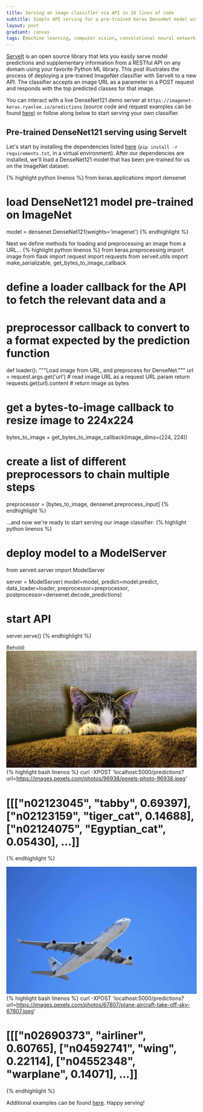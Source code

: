 ```yaml
---
title: Serving an image classifier via API in 16 lines of code
subtitle: Simple API serving for a pre-trained Keras DenseNet model with ServeIt
layout: post
gradient: canvas
tags: [machine learning, computer vision, convolutional neural network, API, inference, serving, python, keras]
---
```


[ServeIt](https://github.com/rtlee9/serveit) is an open source library that lets you easily serve model predictions and supplementary information from a RESTful API on any domain using your favorite Python ML library. This post illustrates the process of deploying a pre-trained ImageNet classifier with ServeIt to a new API. The classifier accepts an image URL as a parameter in a POST request and responds with the top predicted classes for that image.

You can interact with a live DenseNet121 demo server at `https://imagenet-keras.ryanlee.io/predictions` (source code and request examples can be found [here](https://github.com/rtlee9/serveit-demo-imagenet-keras/)) or follow along below to start serving your own classifier.

## Pre-trained DenseNet121 serving using ServeIt

Let's start by installing the dependencies listed [here](https://github.com/rtlee9/serveit-demo-imagenet-keras/blob/master/requirements.txt) (`pip install -r requirements.txt`, in a virtual environment). After our dependencies are installed, we'll load a DenseNet121 model that has been pre-trained for us on the ImageNet dataset:

{% highlight python linenos %}
from keras.applications import densenet

# load DenseNet121 model pre-trained on ImageNet
model = densenet.DenseNet121(weights='imagenet')
{% endhighlight %}

Next we define methods for loading and preprocessing an image from a URL...
{% highlight python linenos %}
from keras.preprocessing import image
from flask import request
import requests
from serveit.utils import make_serializable, get_bytes_to_image_callback

# define a loader callback for the API to fetch the relevant data and a
# preprocessor callback to convert to a format expected by the prediction function
def loader():
    """Load image from URL, and preprocess for DenseNet."""
    url = request.args.get('url')  # read image URL as a request URL param
    return requests.get(url).content  # return image as bytes

# get a bytes-to-image callback to resize image to 224x224
bytes_to_image = get_bytes_to_image_callback(image_dims=(224, 224))

# create a list of different preprocessors to chain multiple steps
preprocessor = [bytes_to_image, densenet.preprocess_input]
{% endhighlight %}

...and now we're ready to start serving our image classifier:
{% highlight python linenos %}
# deploy model to a ModelServer
from serveit.server import ModelServer

server = ModelServer(
    model=model, predict=model.predict, data_loader=loader,
    preprocessor=preprocessor, postprocessor=densenet.decode_predictions)

# start API
server.serve()
{% endhighlight %}

Behold:
![cat picture](/img/cat.jpg)
{% highlight bash linenos %}
curl -XPOST 'localhost:5000/predictions?url=https://images.pexels.com/photos/96938/pexels-photo-96938.jpeg'
# [[["n02123045", "tabby", 0.69397], ["n02123159", "tiger_cat", 0.14688], ["n02124075", "Egyptian_cat", 0.05430], ...]]
{% endhighlight %}

![plane picture](/img/airplane.jpg)
{% highlight bash linenos %}
curl -XPOST 'localhost:5000/predictions?url=https://images.pexels.com/photos/67807/plane-aircraft-take-off-sky-67807.jpeg'
# [[["n02690373", "airliner", 0.60765], ["n04592741", "wing", 0.22114], ["n04552348", "warplane", 0.14071], ...]]
{% endhighlight %}


Additional examples can be found [here](https://github.com/rtlee9/serveit/tree/master/examples). Happy serving!
